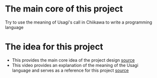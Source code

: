 # The main core of this project
Try to use the meaning of Usagi's call in Chiikawa to write a programming language

# The idea for this project
* This provides the main core idea of ​​the project design [source](https://github.com/eeeeeeeeeeeeeeeeeeeeeeeeeeeeeeee/eeeeeeeeeeeeeeeeeeeeeeeeeeeeeeeeeeeeeeeeeeeeeeeeeeeeeeeeeeeeeeeeeeeeeeeeeeeeeeeeeeeeeeeeeeeeeeeeeeee)
* This video provides an explanation of the meaning of the Usagi language and serves as a reference for this project [source](https://www.youtube.com/watch?v=8oDW26PYQ3M)




